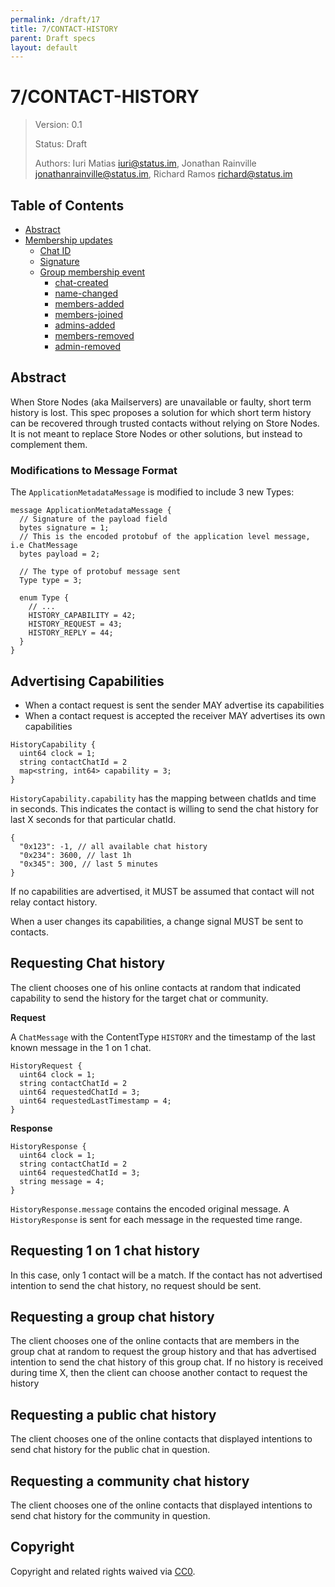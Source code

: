 ```yaml
---
permalink: /draft/17
title: 7/CONTACT-HISTORY
parent: Draft specs
layout: default
---
```


# 7/CONTACT-HISTORY

> Version: 0.1
>
> Status: Draft
>
> Authors: Iuri Matias <iuri@status.im>, Jonathan Rainville <jonathanrainville@status.im>, Richard Ramos <richard@status.im>
>

## Table of Contents

- [Abstract](#abstract)
- [Membership updates](#membership-updates)
  - [Chat ID](#chat-id)
  - [Signature](#signature)
  - [Group membership event](#group-membership-event)
    - [chat-created](#chat_created)
    - [name-changed](#name_changed)
    - [members-added](#members_added)
    - [members-joined](#member_joined)
    - [admins-added](#admins_added)
    - [members-removed](#member_removed)
    - [admin-removed](#admin_removed)

## Abstract

When Store Nodes (aka Mailservers) are unavailable or faulty, short term history is lost. This spec proposes a solution for which short term history can be recovered through trusted contacts without relying on Store Nodes. It is not meant to replace Store Nodes or other solutions, but instead to complement them.

### Modifications to Message Format

The `ApplicationMetadataMessage` is modified to include 3 new Types:

```
message ApplicationMetadataMessage {
  // Signature of the payload field
  bytes signature = 1;
  // This is the encoded protobuf of the application level message, i.e ChatMessage
  bytes payload = 2;

  // The type of protobuf message sent
  Type type = 3;

  enum Type {
    // ...
    HISTORY_CAPABILITY = 42;
    HISTORY_REQUEST = 43;
    HISTORY_REPLY = 44;
  }
}
```

## Advertising Capabilities

- When a contact request is sent the sender MAY advertise its capabilities
- When a contact request is accepted the receiver MAY advertises its own capabilities

```
HistoryCapability {
  uint64 clock = 1;
  string contactChatId = 2
  map<string, int64> capability = 3;
}
```

`HistoryCapability.capability` has the mapping between chatIds and time in seconds. This indicates the contact is willing to send the chat history for last X seconds for that particular chatId.

```
{
  "0x123": -1, // all available chat history
  "0x234": 3600, // last 1h
  "0x345": 300, // last 5 minutes
}
```

If no capabilities are advertised, it MUST be assumed that contact will not relay contact history.

When a user changes its capabilities, a change signal MUST be sent to contacts.

## Requesting Chat history

The client chooses one of his online contacts at random that indicated capability to send the history for the target chat or community.

**Request**

A `ChatMessage` with the ContentType `HISTORY` and the timestamp of the last known message in the 1 on 1 chat.

```
HistoryRequest {
  uint64 clock = 1;
  string contactChatId = 2
  uint64 requestedChatId = 3;
  uint64 requestedLastTimestamp = 4;
}
```

**Response**

```
HistoryResponse {
  uint64 clock = 1;
  string contactChatId = 2
  uint64 requestedChatId = 3;
  string message = 4;
}
```

`HistoryResponse.message` contains the encoded original message.
A `HistoryResponse` is sent for each message in the requested time range.

## Requesting 1 on 1 chat history

In this case, only 1 contact will be a match. If the contact has not advertised intention to send the chat history, no request should be sent.

## Requesting a group chat history

The client chooses one of the online contacts that are members in the group chat at random to request the group history and that has advertised intention to send the chat history of this group chat.
If no history is received during time X, then the client can choose another contact to request the history

## Requesting a public chat history

The client chooses one of the online contacts that displayed intentions to send chat history for the public chat in question.


## Requesting a community chat history

The client chooses one of the online contacts that displayed intentions to send chat history for the community in question.

## Copyright

Copyright and related rights waived via [CC0](https://creativecommons.org/publicdomain/zero/1.0/).
